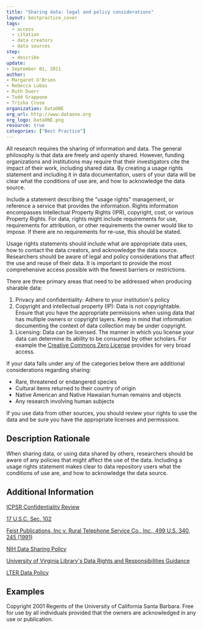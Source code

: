 ```yaml
---
title: "Sharing data: legal and policy considerations"
layout: bestpractice_cover
tags:
  - access
  - citation
  - data creators
  - data sources
step:
  - describe
update:
- September 01, 2011
author:
- Margaret O'Brien
- Rebecca Lubas
- Ruth Duerr
- Todd Grappone
- Trisha Cruse
organization: DataONE
org_url: http://www.dataone.org
org_logo: DataONE.png
resource: true
categories: ["Best Practice"]
---
```



All research requires the sharing of information and data. The general philosophy is that data are freely and openly shared. However, funding organizations and institutions may require that their investigators cite the impact of their work, including shared data. By creating a usage rights statement and including it in data documentation, users of your data will be clear what the conditions of use are, and how to acknowledge the data source.

Include a statement describing the "usage rights" management, or reference a service that provides the information. Rights information encompasses Intellectual Property Rights (IPR), copyright, cost, or various Property Rights. For data, rights might include requirements for use, requirements for attribution, or other requirements the owner would like to impose. If there are no requirements for re-use, this should be stated.

Usage rights statements should include what are appropriate data uses, how to contact the data creators, and acknowledge the data source. Researchers should be aware of legal and policy considerations that affect the use and reuse of their data. It is important to provide the most comprehensive access possible with the fewest barriers or restrictions.

There are three primary areas that need to be addressed when producing sharable data:

1. Privacy and confidentiality: Adhere to your institution's policy
2. Copyright and intellectual property (IP): Data is not copyrightable. Ensure that you have the appropriate permissions when using data that has multiple owners or copyright layers. Keep in mind that information documenting the context of data collection may be under copyright.
3. Licensing: Data can be licensed. The manner in which you license your data can determine its ability to be consumed by other scholars. For example the [Creative Commons Zero License](https://creativecommons.org/choose/zero/) provides for very broad access.

If your data falls under any of the categories below there are additional considerations regarding sharing:

- Rare, threatened or endangered species
- Cultural items returned to their country of origin
- Native American and Native Hawaiian human remains and objects
- Any research involving human subjects

If you use data from other sources, you should review your rights to use the data and be sure you have the appropriate licenses and permissions.

## Description Rationale

When sharing data, or using data shared by others, researchers should be aware of any policies that might affect the use of the data. Including a usage rights statement makes clear to data repository users what the conditions of use are, and how to acknowledge the data source.

## Additional Information

[ICPSR Confidentiality Review](https://www.icpsr.umich.edu/icpsrweb/content/datamanagement/confidentiality/)

[17 U.S.C. Sec. 102](https://www.copyright.gov/title17/92chap1.html#102)

[Feist Publications, Inc v. Rural Telephone Service Co., Inc., 499 U.S. 340, 245 (1991)](https://en.wikipedia.org/wiki/Feist_Publications,_Inc._v._Rural_Telephone_Service_Co.)

[NIH Data Sharing Policy](https://grants.nih.gov/grants/policy/data_sharing/)

[University of Virginia Library's Data Rights and Responsibilities Guidance](http://www2.lib.virginia.edu/brown/data/Data_Rights_and_Responsibilities_Guidance.pdf)

[LTER Data Policy](https://lternet.edu/data-access-policy/)

## Examples

Copyright 2001 Regents of the University of California Santa Barbara. Free for use by all individuals provided that the owners are acknowledged in any use or publication.
